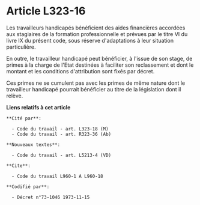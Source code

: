 # Article L323-16

Les travailleurs handicapés bénéficient des aides financières accordées aux stagiaires de la formation professionnelle et
prévues par le titre VI du livre IX du présent code, sous réserve d'adaptations à leur situation particulière.

En outre, le travailleur handicapé peut bénéficier, à l'issue de son stage, de primes à la charge de l'Etat destinées à
faciliter son reclassement et dont le montant et les conditions d'attribution sont fixés par décret.

Ces primes ne se cumulent pas avec les primes de même nature dont le travailleur handicapé pourrait bénéficier au titre de la
législation dont il relève.

**Liens relatifs à cet article**

	**Cité par**:

	  - Code du travail - art. L323-18 (M)
	  - Code du travail - art. R323-36 (Ab)

	**Nouveaux textes**:

	  - Code du travail - art. L5213-4 (VD)

	**Cite**:

	  - Code du travail L960-1 A L960-18

	**Codifié par**:

	  - Décret n°73-1046 1973-11-15
